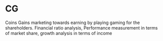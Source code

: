 # CG
Coins Gains marketing towards earning by playing gaming for the shareholders. Financial ratio analysis, Performance measurement in terms of market share, growth analysis in terms of income
